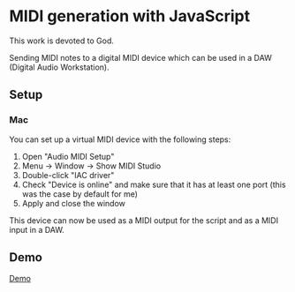 # MIDI generation with JavaScript

This work is devoted to God.

Sending MIDI notes to a digital MIDI device
which can be used in a DAW (Digital Audio Workstation).

## Setup

### Mac

You can set up a virtual MIDI device with the following steps:

1. Open "Audio MIDI Setup"
2. Menu -> Window -> Show MIDI Studio
3. Double-click "IAC driver"
4. Check "Device is online" and make sure that it has at least one port (this was the case by default for me)
5. Apply and close the window

This device can now be used as a MIDI output
for the script and as a MIDI input in a DAW.

## Demo

[Demo](https://sanjosolutions.github.io/midi-generation-with-javascript/)

